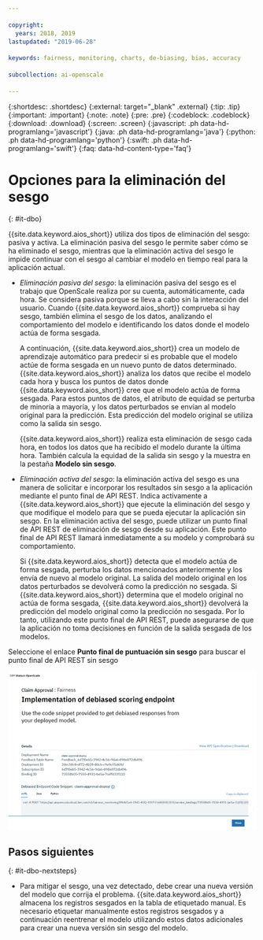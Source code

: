 ```yaml
---

copyright:
  years: 2018, 2019
lastupdated: "2019-06-28"

keywords: fairness, monitoring, charts, de-biasing, bias, accuracy

subcollection: ai-openscale

---
```


{:shortdesc: .shortdesc}
{:external: target="_blank" .external}
{:tip: .tip}
{:important: .important}
{:note: .note}
{:pre: .pre}
{:codeblock: .codeblock}
{:download: .download}
{:screen: .screen}
{:javascript: .ph data-hd-programlang='javascript'}
{:java: .ph data-hd-programlang='java'}
{:python: .ph data-hd-programlang='python'}
{:swift: .ph data-hd-programlang='swift'}
{:faq: data-hd-content-type='faq'}

# Opciones para la eliminación del sesgo
{: #it-dbo}

{{site.data.keyword.aios_short}} utiliza dos tipos de eliminación del sesgo: pasiva y activa. La eliminación pasiva del sesgo le permite saber cómo se ha eliminado el sesgo, mientras que la eliminación activa del sesgo le impide continuar con el sesgo al cambiar el modelo en tiempo real para la aplicación actual.

- *Eliminación pasiva del sesgo*: la eliminación pasiva del sesgo es el trabajo que OpenScale realiza por su cuenta, automáticamente, cada hora. Se considera pasiva porque se lleva a cabo sin la interacción del usuario. Cuando {{site.data.keyword.aios_short}} comprueba si hay sesgo, también elimina el sesgo de los datos, analizando el comportamiento del modelo e identificando los datos donde el modelo actúa de forma sesgada.

  A continuación, {{site.data.keyword.aios_short}} crea un modelo de aprendizaje automático para predecir si es probable que el modelo actúe de forma sesgada en un nuevo punto de datos determinado. {{site.data.keyword.aios_short}} analiza los datos que recibe el modelo cada hora y busca los puntos de datos donde {{site.data.keyword.aios_short}} cree que el modelo actúa de forma sesgada. Para estos puntos de datos, el atributo de equidad se perturba de minoría a mayoría, y los datos perturbados se envían al modelo original para la predicción. Esta predicción del modelo original se utiliza como la salida sin sesgo.

  {{site.data.keyword.aios_short}} realiza esta eliminación de sesgo cada hora, en todos los datos que ha recibido el modelo durante la última hora. También calcula la equidad de la salida sin sesgo y la muestra en la pestaña **Modelo sin sesgo**.

- *Eliminación activa del sesgo*: la eliminación activa del sesgo es una manera de solicitar e incorporar los resultados sin sesgo a la aplicación mediante el punto final de API REST. Indica activamente a {{site.data.keyword.aios_short}} que ejecute la eliminación del sesgo y que modifique el modelo para que se pueda ejecutar la aplicación sin sesgo. En la eliminación activa del sesgo, puede utilizar un punto final de API REST de eliminación de sesgo desde su aplicación. Este punto final de API REST llamará inmediatamente a su modelo y comprobará su comportamiento.

  Si {{site.data.keyword.aios_short}} detecta que el modelo actúa de forma sesgada, perturba los datos mencionados anteriormente y los envía
de nuevo al modelo original. La salida del modelo original en los datos perturbados se devolverá como la predicción no sesgada. Si {{site.data.keyword.aios_short}} determina que el modelo original no actúa de forma sesgada, {{site.data.keyword.aios_short}} devolverá la predicción del modelo original como la predicción no sesgada. Por lo tanto, utilizando este punto final de API REST, puede asegurarse de que la aplicación no toma decisiones en función de la salida sesgada de los modelos.

Seleccione el enlace **Punto final de puntuación sin sesgo** para buscar el punto final de API REST sin sesgo

![Se muestra la pantalla de detalles Eliminar sesgo de punto final de API con el ejemplo de cURL que se muestra en el recuadro del fragmento de código](images/insight-debias-api.png)

## Pasos siguientes
{: #it-dbo-nextsteps}

- Para mitigar el sesgo, una vez detectado, debe crear una nueva versión del modelo que corrija el problema. {{site.data.keyword.aios_short}} almacena los registros sesgados en la tabla de etiquetado manual. Es necesario etiquetar manualmente estos registros sesgados y a continuación reentrenar el modelo utilizando estos datos adicionales para crear una nueva versión sin sesgo del modelo.


